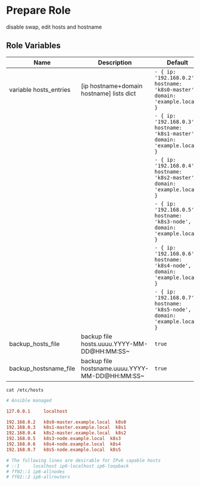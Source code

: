 # Prepare Role

disable swap, edit hosts and hostname

## Role Variables

| Name                   | Description                                     | Default                                                                     | Required |
| ---------------------- | ----------------------------------------------- | --------------------------------------------------------------------------- | :------: |
| variable hosts_entries | [ip hostname+domain hostname] lists dict        | `- { ip: '192.168.0.2', hostname: 'k8s0-master', domain: 'example.local' }` |    X     |
|                        |                                                 | `- { ip: '192.168.0.3', hostname: 'k8s1-master', domain: 'example.local' }` |    X     |
|                        |                                                 | `- { ip: '192.168.0.4', hostname: 'k8s2-master', domain: 'example.local' }` |    X     |
|                        |                                                 | `- { ip: '192.168.0.5', hostname: 'k8s3-node', domain: 'example.local' }`   |    X     |
|                        |                                                 | `- { ip: '192.168.0.6', hostname: 'k8s4-node', domain: 'example.local' }`   |    X     |
|                        |                                                 | `- { ip: '192.168.0.7', hostname: 'k8s5-node', domain: 'example.local' }`   |    X     |
| backup_hosts_file      | backup file hosts.uuuu.YYYY-MM-DD@HH:MM:SS~     | `true`                                                                      |    X     |
| backup_hostsname_file  | backup file hostsname.uuuu.YYYY-MM-DD@HH:MM:SS~ | `true`                                                                      |    X     |

`cat /etc/hosts`

```ini
# Ansible managed

127.0.0.1     localhost

192.168.0.2   k8s0-master.example.local  k8s0
192.168.0.3   k8s1-master.example.local  k8s1
192.168.0.4   k8s2-master.example.local  k8s2
192.168.0.5   k8s3-node.example.local  k8s3
192.168.0.6   k8s4-node.example.local  k8s4
192.168.0.7   k8s5-node.example.local  k8s5

# The following lines are desirable for IPv6 capable hosts
# ::1     localhost ip6-localhost ip6-loopback
# ff02::1 ip6-allnodes
# ff02::2 ip6-allrouters
```
